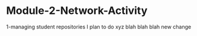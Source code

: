 # Module-2-Network-Activity
1-managing student repositories
I plan to do xyz
blah blah blah
new change

